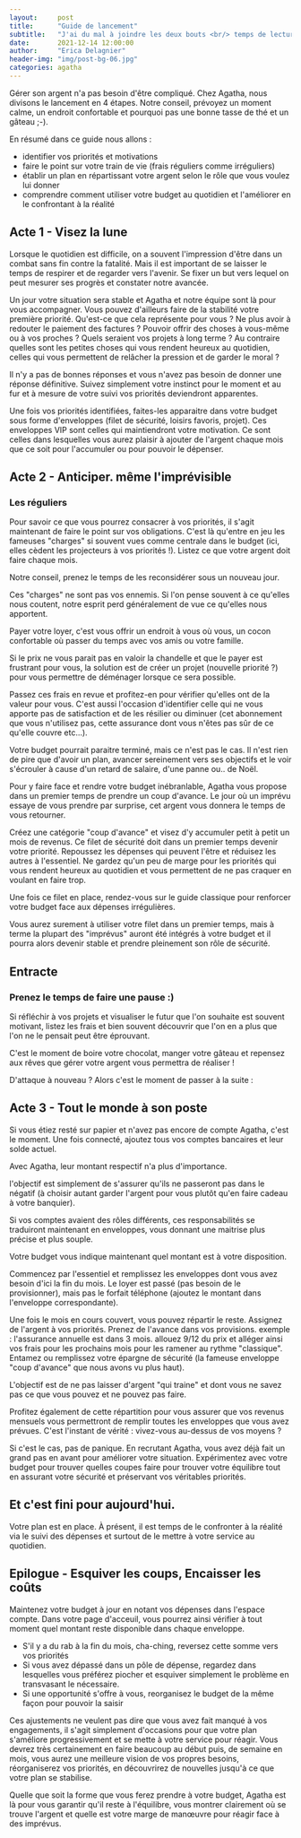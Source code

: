 ```yaml
---
layout:     post
title:      "Guide de lancement"
subtitle:   "J'ai du mal à joindre les deux bouts <br/> temps de lecture : 6 min"
date:       2021-12-14 12:00:00
author:     "Erica Delagnier"
header-img: "img/post-bg-06.jpg"
categories: agatha
---
```


Gérer son argent n'a pas besoin d'être compliqué. Chez Agatha, nous divisons le lancement en 4 étapes. Notre conseil, prévoyez un moment calme, un endroit confortable et pourquoi pas une bonne tasse de thé et un gâteau ;-).

En résumé dans ce guide nous allons :
<ul>
<li>identifier vos priorités et motivations</li>
<li>faire le point sur votre train de vie (frais réguliers comme irréguliers)</li>
<li>établir un plan en répartissant votre argent selon le rôle que vous voulez lui donner</li>
<li>comprendre comment utiliser votre budget au quotidien et l'améliorer en le confrontant à la réalité</li>
</ul>

<h2 class="post-heading"> Acte 1 - Visez la lune</h2>

Lorsque le quotidien est difficile, on a souvent l'impression d'être dans un combat sans fin contre la fatalité. Mais il est important de se laisser le temps de respirer et de regarder vers l'avenir. Se fixer un but vers lequel on peut mesurer ses progrès et constater notre avancée.

Un jour votre situation sera stable et Agatha et notre équipe sont là pour vous accompagner. Vous pouvez d'ailleurs faire de la stabilité votre première priorité. 
Qu'est-ce que cela représente pour vous ? Ne plus avoir à redouter le paiement des factures ? Pouvoir  offrir des choses à vous-même ou à vos proches ? 
Quels seraient vos projets à long terme ? Au contraire quelles sont les petites choses qui vous rendent heureux au quotidien, celles qui vous permettent de relâcher la pression et de garder le moral ? 

Il n'y a pas de bonnes réponses et vous n'avez pas besoin de donner une réponse définitive. Suivez simplement votre instinct pour le moment et au fur et à mesure de votre suivi vos priorités deviendront apparentes.

Une fois vos priorités identifiées, faites-les apparaitre dans votre budget sous forme d'enveloppes (filet de sécurité, loisirs favoris, projet). 
Ces enveloppes VIP sont celles qui maintiendront votre motivation. Ce sont celles dans lesquelles vous aurez plaisir à ajouter de l'argent chaque mois que ce soit pour l'accumuler ou pour pouvoir le dépenser.

<h2 class="post-heading"> Acte 2 - Anticiper. même l'imprévisible</h2>

<h3>Les réguliers</h3>

Pour savoir ce que vous pourrez consacrer à vos priorités, il s'agit maintenant de faire le point sur vos obligations. C'est là qu'entre en jeu les fameuses "charges" si souvent vues comme centrale dans le budget (ici, elles cèdent les projecteurs à vos priorités !). Listez ce que votre argent doit faire chaque mois. 

<div class="aside">
<p>Notre conseil, prenez le temps de les reconsidérer sous un nouveau jour.</p>

<p>Ces "charges" ne sont pas vos ennemis. Si l'on pense souvent à ce qu'elles nous coutent, notre esprit perd généralement de vue ce qu'elles nous apportent. </p>

<p>Payer votre loyer, c'est vous offrir un endroit à vous où vous, un cocon confortable où passer du temps avec vos amis ou votre famille. </p>

<p>Si le prix ne vous parait pas en valoir la chandelle et que le payer est frustrant pour vous, la solution est de créer un projet (nouvelle priorité ?) pour vous permettre de déménager lorsque ce sera possible. </p>
</div>

Passez ces frais en revue et  profitez-en pour vérifier qu'elles ont de la valeur pour vous. C'est aussi l'occasion d'identifier celle qui ne vous apporte pas de satisfaction et de les résilier ou diminuer (cet abonnement que vous n'utilisez pas, cette assurance dont vous n'êtes pas sûr de ce qu'elle couvre etc...).

Votre budget pourrait paraitre terminé, mais ce n'est pas le cas. Il n'est rien de pire que d'avoir un plan, avancer sereinement vers ses objectifs et le voir s'écrouler à cause d'un retard de salaire, d'une panne ou.. de Noël.

Pour y faire face et rendre votre budget inébranlable, Agatha vous propose dans un premier temps de prendre un coup d'avance. Le jour où un imprévu essaye de vous prendre par surprise, cet argent vous donnera le temps de vous retourner.

Créez une catégorie "coup d'avance" et visez d'y accumuler petit à petit un mois de revenus. Ce filet de sécurité doit dans un premier temps devenir votre priorité. 
Repoussez les dépenses qui peuvent l'être et réduisez les autres à l'essentiel. Ne gardez qu'un peu de marge pour les priorités qui vous rendent heureux au quotidien et vous permettent de ne pas craquer en voulant en faire trop.

Une fois ce filet en place, rendez-vous sur le guide classique pour renforcer votre budget face aux dépenses irrégulières.

Vous aurez surement à utiliser votre filet dans un premier temps, mais à terme la plupart des "imprévus" auront été intégrés à votre budget et il pourra alors devenir stable et prendre pleinement son rôle de sécurité. 


<div class="break">
<h2>Entracte</h2>
<h3>Prenez le temps de faire une pause :)</h3>
<p>Si réfléchir à vos projets et visualiser le futur que l'on souhaite est souvent motivant, listez les frais et bien souvent découvrir que l'on en a plus que l'on ne le pensait peut être éprouvant.</p>
<p>C'est le moment de boire votre chocolat, manger votre gâteau et repensez aux rêves que gérer votre argent vous permettra de réaliser !</p>
<p>D'attaque à nouveau ? Alors c'est le moment de passer à la suite :</p> 
</div>


<h2 class="post-heading"> Acte 3 - Tout le monde à son poste</h2>

Si vous étiez resté sur papier et n'avez pas encore de compte Agatha, c'est le moment.
Une fois connecté, ajoutez tous vos comptes bancaires et leur solde actuel. 

<div class="aside">
<p><i class="fas fa-2x fa-asterisk"></i> Avec Agatha, leur montant respectif n'a plus d'importance.</p>
<p>l'objectif est simplement de s'assurer qu'ils ne passeront pas dans le négatif (à choisir autant garder l'argent pour vous plutôt qu'en faire cadeau à votre banquier).</p>
<p>Si vos comptes avaient des rôles différents, ces responsabilités se traduiront maintenant en enveloppes, vous donnant une maitrise plus précise et plus souple.</p>
</div>

Votre budget vous indique maintenant quel montant est à votre disposition.

Commencez par l'essentiel et remplissez les enveloppes dont vous avez besoin d'ici la fin du mois. Le loyer est passé (pas besoin de le provisionner), mais pas le forfait téléphone (ajoutez le montant dans l'enveloppe correspondante).

Une fois le mois en cours couvert, vous pouvez répartir le reste. Assignez de l'argent à vos priorités.  Prenez de l'avance dans vos provisions. exemple : l'assurance annuelle est dans 3 mois. allouez 9/12 du prix et alléger ainsi vos frais pour les prochains mois pour les ramener au rythme "classique". Entamez ou remplissez votre épargne de sécurité (la fameuse enveloppe "coup d'avance" que nous avons vu plus haut).

L'objectif est de ne pas laisser d'argent "qui traine" et dont vous ne savez pas ce que vous pouvez et ne pouvez pas faire.

<div class="aside">
Profitez également de cette répartition pour vous assurer que vos revenus mensuels vous permettront de remplir toutes les enveloppes que vous avez prévues. C'est l'instant de vérité : vivez-vous au-dessus de vos moyens ? 

Si c'est le cas, pas de panique. En recrutant Agatha, vous avez déjà fait un grand pas en avant pour améliorer votre situation. Expérimentez avec votre budget pour trouver quelles coupes faire pour trouver votre équilibre tout en assurant votre sécurité et préservant vos véritables priorités.
</div>

<div class="break">
<h2>Et c'est fini pour aujourd'hui.</h2>

<p>Votre plan est en place. À présent, il est temps de le confronter à la réalité via le suivi des dépenses et surtout de le mettre à votre service au quotidien.</p>
</div>

<h2 class="post-heading">Epilogue - Esquiver les coups, Encaisser les coûts</h2>

Maintenez votre budget à jour en notant vos dépenses dans l'espace compte. 
Dans votre page d'acceuil, vous pourrez ainsi vérifier à tout moment quel montant reste disponible dans chaque enveloppe. 

<ul>
<li>S'il y a du rab à la fin du mois, cha-ching, reversez cette somme vers vos priorités</li>

<li>Si vous avez dépassé dans un pôle de dépense, regardez dans lesquelles vous préférez piocher et esquiver simplement le problème en transvasant le nécessaire.</li>

<li>Si une opportunité s'offre à vous, reorganisez le budget de la même façon pour pouvoir la saisir</li> 
</ul>

Ces ajustements ne veulent pas dire que vous avez fait manqué à vos engagements, il s'agit simplement d'occasions pour que votre plan s'améliore progressivement et se mette à votre service pour réagir. 
Vous devrez très certainement en faire beaucoup au début puis, de semaine en mois, vous aurez une meilleure vision de vos propres besoins, réorganiserez vos priorités, en découvrirez de nouvelles jusqu'à ce que votre plan se stabilise.

Quelle que soit la forme que vous ferez prendre à votre budget, Agatha est là pour vous garantir qu'il reste à l'équilibre, vous montrer clairement où se trouve l'argent et quelle est votre marge de manœuvre pour réagir face à des imprévus. 


